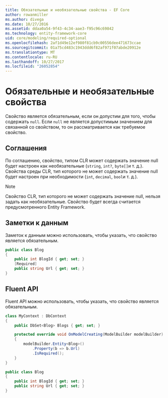 ```yaml
---
title: Обязательные и необязательные свойства - EF Core
author: rowanmiller
ms.author: divega
ms.date: 10/27/2016
ms.assetid: ddaa0a54-9f43-4c34-aae3-f95c96c69842
ms.technology: entity-framework-core
uid: core/modeling/required-optional
ms.openlocfilehash: 2af1d49e12ef980f81cb9c00556dee471673ccae
ms.sourcegitcommit: 01a75cd483c1943ddd6f82af971f07abde20912e
ms.translationtype: MT
ms.contentlocale: ru-RU
ms.lasthandoff: 10/27/2017
ms.locfileid: "26052854"
---
```

# <a name="required-and-optional-properties"></a>Обязательные и необязательные свойства

Свойство является обязательным, если он допустим для того, чтобы содержать `null`. Если `null` не является допустимым значением для связанной со свойством, то он рассматривается как требуемое свойство.

## <a name="conventions"></a>Соглашения

По соглашению, свойство, типом CLR может содержать значение null будет настроен как необязательные (`string`, `int?`, `byte[]`и т. д.). Свойства среды CLR, тип которого не может содержать значение null будет настроен при необходимости (`int`, `decimal`, `bool`и т. д.).

> [!NOTE]  
> Свойство CLR, тип которого не может содержать значение null, нельзя задать как необязательные. Свойство будет всегда считается предусмотренного Entity Framework.

## <a name="data-annotations"></a>Заметки к данным

Заметок к данным можно использовать, чтобы указать, что свойство является обязательным.

<!-- [!code-csharp[Main](samples/core/Modeling/DataAnnotations/Samples/Required.cs?highlight=4)] -->
``` csharp
public class Blog
{
    public int BlogId { get; set; }
    [Required]
    public string Url { get; set; }
}
```

## <a name="fluent-api"></a>Fluent API

Fluent API можно использовать, чтобы указать, что свойство является обязательным.

<!-- [!code-csharp[Main](samples/core/Modeling/FluentAPI/Samples/Required.cs?highlight=7,8,9)] -->
``` csharp
class MyContext : DbContext
{
    public DbSet<Blog> Blogs { get; set; }

    protected override void OnModelCreating(ModelBuilder modelBuilder)
    {
        modelBuilder.Entity<Blog>()
            .Property(b => b.Url)
            .IsRequired();
    }
}

public class Blog
{
    public int BlogId { get; set; }
    public string Url { get; set; }
}
```
